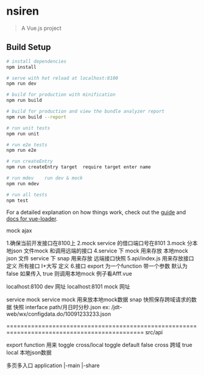 # nsiren

> A Vue.js project

## Build Setup

``` bash
# install dependencies
npm install

# serve with hot reload at localhost:8100
npm run dev

# build for production with minification
npm run build

# build for production and view the bundle analyzer report
npm run build --report

# run unit tests
npm run unit

# run e2e tests
npm run e2e

# run createEntry
npm run createEntry target  require target enter name

# run mdev    run dev & mock
npm run mdev

# run all tests
npm test
```

For a detailed explanation on how things work, check out the [guide](http://vuejs-templates.github.io/webpack/) and [docs for vue-loader](http://vuejs.github.io/vue-loader).



mock ajax

1.确保当前开发接口在8100上
2.mock service 的借口端口号在8101
3.mock 分本地json 文件mock  和调用远端的接口 
4.service 下 mock 用来存放 本地mock json 文件
  service 下 snap 用来存放 远端接口快照 
5.api/index.js 用来存放接口定义  所有接口 I+大写 定义
6.接口 export 为一个function 带一个参数 默认为false 如果传入 true 则调用本地mock 例子看Afff.vue



localhost:8100  dev 网址
localhost:8101  mock 网址

service   mock service
mock 用来放本地mock数据
snap 快照保存跨域请求的数据 
  快照 interface path/月日时分秒.json  ex: /jdt-web/wx/configdata.do/10091233233.json

=============================================================================================
src/api

  export function 用来 toggle cross/local
  toggle default false cross 跨域
                 true  local 本地json数据








多页多入口
application
  |-main
  |-share               

